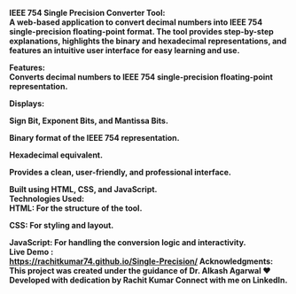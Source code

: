 <strong>IEEE 754 Single Precision Converter Tool:<strong><br>
A web-based application to convert decimal numbers into IEEE 754 single-precision floating-point format. The tool provides step-by-step explanations, highlights the binary and hexadecimal representations, and features an intuitive user interface for easy learning and use.<br>

<strong>Features:<strong> <br>
Converts decimal numbers to IEEE 754 single-precision floating-point representation.<br>

<strong>Displays:<strong><br>

Sign Bit, Exponent Bits, and Mantissa Bits.

Binary format of the IEEE 754 representation.

Hexadecimal equivalent.<br>

Provides a clean, user-friendly, and professional interface.<br>

Built using HTML, CSS, and JavaScript.<br>
<strong>Technologies Used:<strong> <br>
<strong>HTML:<strong> For the structure of the tool.<br>

<strong>CSS:<strong> For styling and layout.<br>

<strong>JavaScript:<strong> For handling the conversion logic and interactivity.<br>
<strong>Live Demo<strong> :<br>
https://rachitkumar74.github.io/Single-Precision/
<strong>Acknowledgments:<strong><br>
This project was created under the guidance of Dr. Alkash Agarwal ❤ Developed with dedication by Rachit Kumar Connect with me on LinkedIn.
